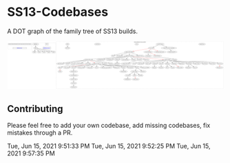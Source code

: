 # SS13-Codebases
A DOT graph of the family tree of SS13 builds.

![Graphviz graph](./out/tree.svg?sanitize=true)
<!-- **Compiled: October 16th, 2020 - 12:01AM** -->

## Contributing
Please feel free to add your own codebase, add missing codebases, fix mistakes through a PR.

Tue, Jun 15, 2021  9:51:33 PM
Tue, Jun 15, 2021  9:52:25 PM
Tue, Jun 15, 2021  9:57:35 PM
